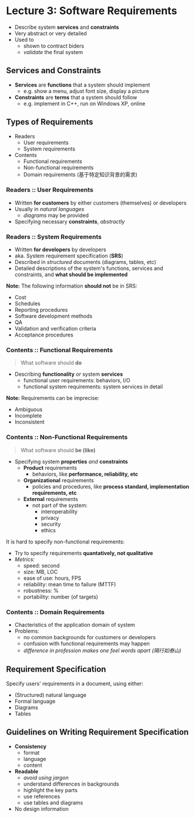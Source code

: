 # Lecture 3: Software Requirements

- Describe system **services** and **constraints**
- Very abstract or very detailed
- Used to
  - shown to contract biders
  - _validate_ the final system

## Services and Constraints

- **Services** are **functions** that a system should implement
  - e.g. show a menu, adjust font size, display a picture
- **Constraints** are **terms** that a system should follow
  - e.g. implement in C++, run on Windows XP, online

## Types of Requirements

- Readers
  - User requirements
  - System requirements
- Contents
  - Functional requirements
  - Non-functional requirements
  - Domain requirements (基于特定知识背景的需求)

### Readers :: User Requirements

- Written **for customers** by either customers (themselves) or developers
- Usually in _natural languages_
  - _diagrams_ may be provided
- Specifying necessary **constraints**, _abstractly_

### Readers :: System Requirements

- Written **for developers** by developers
- aka. System requirement specification (**SRS**)
- Described in _structured_ documents (diagrams, tables, etc)
- Detailed descriptions of the system's functions, services and constraints, and **what should be implemented**

**Note:** The following information **should not** be in SRS:

- Cost
- Schedules
- Reporting procedures
- Software development methods
- QA
- Validation and verification criteria
- Acceptance procedures

### Contents :: Functional Requirements

> What software should **do**

- Describing **functionality** _or_ system **services**
  - functional user requirements: behaviors, I/O
  - functional system requirements: system services in detail

**Note:** Requirements can be imprecise:

- Ambiguous
- Incomplete
- Inconsistent

### Contents :: Non-Functional Requirements

> What software should **be (like)**

- Specifying system **properties** _and_ **constraints**
  - **Product** requirements
    - behaviors, like **performance, reliability, etc**
  - **Organizational** requirements
    - policies and procedures, like **process standard, implementation requirements, etc**
  - **External** requirements
    - not part of the system:
      - interoperability
      - privacy
      - security
      - ethics

It is hard to specify non-functional requirements:

- Try to specify requirements **quantatively, not qualitative**
- _Metrics:_
  - speed: second
  - size: MB, LOC
  - ease of use: hours, FPS
  - reliability: mean time to failure (MTTF)
  - robustness: %
  - portability: number (of targets)

### Contents :: Domain Requirements

- Chacteristics of the application domain of system
- Problems:
  - no common backgrounds for customers or developers
  - confusion with functional requirements may happen
  - _difference in profession makes one feel words apart (隔行如泰山)_

## Requirement Specification

Specify users' requirements in a document, using either:

- (Structured) natural language
- Formal language
- Diagrams
- Tables

## Guidelines on Writing Requirement Specification

- **Consistency**
  - format
  - language
  - content
- **Readable**
  - _avoid using jargon_
  - understand differences in backgrounds
  - highlight the key parts
  - use references
  - use tables and diagrams
- No design information
